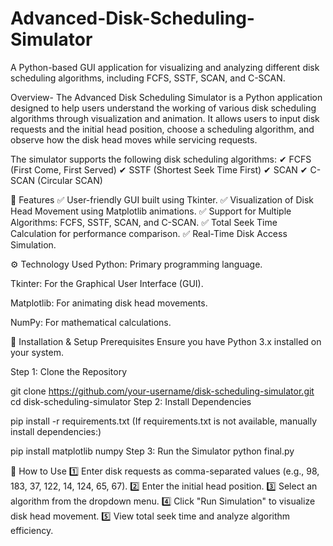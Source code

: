 # Advanced-Disk-Scheduling-Simulator
 A Python-based GUI application for visualizing and analyzing different disk scheduling algorithms, including FCFS, SSTF, SCAN, and C-SCAN.

Overview-
The Advanced Disk Scheduling Simulator is a Python application designed to help users understand the working of various disk scheduling algorithms through visualization and animation. It allows users to input disk requests and the initial head position, choose a scheduling algorithm, and observe how the disk head moves while servicing requests.

The simulator supports the following disk scheduling algorithms:
✔ FCFS (First Come, First Served)
✔ SSTF (Shortest Seek Time First)
✔ SCAN
✔ C-SCAN (Circular SCAN)

🎯 Features
✅ User-friendly GUI built using Tkinter.
✅ Visualization of Disk Head Movement using Matplotlib animations.
✅ Support for Multiple Algorithms: FCFS, SSTF, SCAN, and C-SCAN.
✅ Total Seek Time Calculation for performance comparison.
✅ Real-Time Disk Access Simulation.

⚙️ Technology Used
Python: Primary programming language.

Tkinter: For the Graphical User Interface (GUI).

Matplotlib: For animating disk head movements.

NumPy: For mathematical calculations.

🚀 Installation & Setup
Prerequisites
Ensure you have Python 3.x installed on your system.

Step 1: Clone the Repository

git clone https://github.com/your-username/disk-scheduling-simulator.git
cd disk-scheduling-simulator
Step 2: Install Dependencies

pip install -r requirements.txt
(If requirements.txt is not available, manually install dependencies:)

pip install matplotlib numpy
Step 3: Run the Simulator
python final.py


🎥 How to Use
1️⃣ Enter disk requests as comma-separated values (e.g., 98, 183, 37, 122, 14, 124, 65, 67).
2️⃣ Enter the initial head position.
3️⃣ Select an algorithm from the dropdown menu.
4️⃣ Click "Run Simulation" to visualize disk head movement.
5️⃣ View total seek time and analyze algorithm efficiency.

